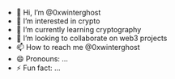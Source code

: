 - 👋 Hi, I’m @0xwinterghost
- 👀 I’m interested in crypto
- 🌱 I’m currently learning cryptography
- 💞️ I’m looking to collaborate on web3 projects
- 📫 How to reach me @0xwinterghost
- 😄 Pronouns: ...
- ⚡ Fun fact: ...

<!---
0xwinterghost/0xwinterghost is a ✨ special ✨ repository because its `README.md` (this file) appears on your GitHub profile.
You can click the Preview link to take a look at your changes.
--->
